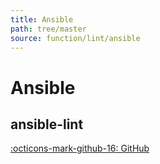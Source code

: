 ```yaml
---
title: Ansible
path: tree/master
source: function/lint/ansible
---
```


# Ansible

## ansible-lint

[:octicons-mark-github-16: GitHub](https://github.com/ansible/ansible-lint)
